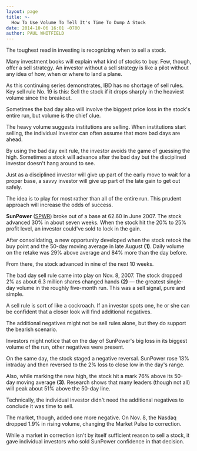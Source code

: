 ```yaml
---
layout: page
title: >-
  How To Use Volume To Tell It's Time To Dump A Stock
date: 2014-10-06 16:01 -0700
author: PAUL WHITFIELD
---
```





The toughest read in investing is recognizing when to sell a stock.


Many investment books will explain what kind of stocks to buy. Few, though, offer a sell strategy. An investor without a sell strategy is like a pilot without any idea of how, when or where to land a plane.


As this continuing series demonstrates, IBD has no shortage of sell rules. Key sell rule No. 19 is this: Sell the stock if it drops sharply in the heaviest volume since the breakout.


Sometimes the bad day also will involve the biggest price loss in the stock's entire run, but volume is the chief clue.


The heavy volume suggests institutions are selling. When institutions start selling, the individual investor can often assume that more bad days are ahead.


By using the bad day exit rule, the investor avoids the game of guessing the high. Sometimes a stock will advance after the bad day but the disciplined investor doesn't hang around to see.


Just as a disciplined investor will give up part of the early move to wait for a proper base, a savvy investor will give up part of the late gain to get out safely.


The idea is to play for most rather than all of the entire run. This prudent approach will increase the odds of success.


**SunPower** ([SPWR](https://research.investors.com/quote.aspx?symbol=SPWR)) broke out of a base at 62.60 in June 2007. The stock advanced 30% in about seven weeks. When the stock hit the 20% to 25% profit level, an investor could've sold to lock in the gain.


After consolidating, a new opportunity developed when the stock retook the buy point and the 50-day moving average in late August **(1)**. Daily volume on the retake was 29% above average and 84% more than the day before.


From there, the stock advanced in nine of the next 10 weeks.


The bad day sell rule came into play on Nov. 8, 2007. The stock dropped 2% as about 6.3 million shares changed hands **(2)** — the greatest single-day volume in the roughly five-month run. This was a sell signal, pure and simple.


A sell rule is sort of like a cockroach. If an investor spots one, he or she can be confident that a closer look will find additional negatives.


The additional negatives might not be sell rules alone, but they do support the bearish scenario.


Investors might notice that on the day of SunPower's big loss in its biggest volume of the run, other negatives were present.


On the same day, the stock staged a negative reversal. SunPower rose 13% intraday and then reversed to the 2% loss to close low in the day's range.


Also, while marking the new high, the stock hit a mark 76% above its 50-day moving average **(3)**. Research shows that many leaders (though not all) will peak about 51% above the 50-day line.


Technically, the individual investor didn't need the additional negatives to conclude it was time to sell.


The market, though, added one more negative. On Nov. 8, the Nasdaq dropped 1.9% in rising volume, changing the Market Pulse to correction.


While a market in correction isn't by itself sufficient reason to sell a stock, it gave individual investors who sold SunPower confidence in that decision.




